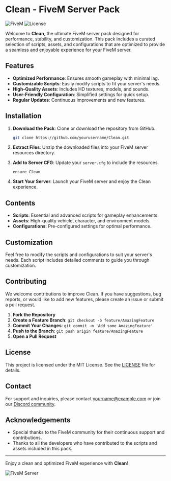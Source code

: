 # Clean - FiveM Server Pack

![FiveM](https://img.shields.io/badge/FiveM-Server%20Pack-orange)
![License](https://img.shields.io/badge/License-MIT-blue)

Welcome to **Clean**, the ultimate FiveM server pack designed for performance, stability, and customization. This pack includes a curated selection of scripts, assets, and configurations that are optimized to provide a seamless and enjoyable experience for your FiveM server.

## Features

- **Optimized Performance**: Ensures smooth gameplay with minimal lag.
- **Customizable Scripts**: Easily modify scripts to fit your server's needs.
- **High-Quality Assets**: Includes HD textures, models, and sounds.
- **User-Friendly Configuration**: Simplified settings for quick setup.
- **Regular Updates**: Continuous improvements and new features.

## Installation

1. **Download the Pack**: Clone or download the repository from GitHub.
    ```sh
    git clone https://github.com/yourusername/Clean.git
    ```

2. **Extract Files**: Unzip the downloaded files into your FiveM server resources directory.

3. **Add to Server CFG**: Update your `server.cfg` to include the resources.
    ```plaintext
    ensure Clean
    ```

4. **Start Your Server**: Launch your FiveM server and enjoy the Clean experience.

## Contents

- **Scripts**: Essential and advanced scripts for gameplay enhancements.
- **Assets**: High-quality vehicle, character, and environment models.
- **Configurations**: Pre-configured settings for optimal performance.

## Customization

Feel free to modify the scripts and configurations to suit your server's needs. Each script includes detailed comments to guide you through customization.

## Contributing

We welcome contributions to improve Clean. If you have suggestions, bug reports, or would like to add new features, please create an issue or submit a pull request.

1. **Fork the Repository**
2. **Create a Feature Branch**: `git checkout -b feature/AmazingFeature`
3. **Commit Your Changes**: `git commit -m 'Add some AmazingFeature'`
4. **Push to the Branch**: `git push origin feature/AmazingFeature`
5. **Open a Pull Request**

## License

This project is licensed under the MIT License. See the [LICENSE](LICENSE) file for details.

## Contact

For support and inquiries, please contact [yourname@example.com](mailto:yourname@example.com) or join our [Discord community](https://discord.gg/yourdiscord).

## Acknowledgements

- Special thanks to the FiveM community for their continuous support and contributions.
- Thanks to all the developers who have contributed to the scripts and assets included in this pack.

---

Enjoy a clean and optimized FiveM experience with **Clean**!

![FiveM Server](https://i.imgur.com/yourimage.png)
